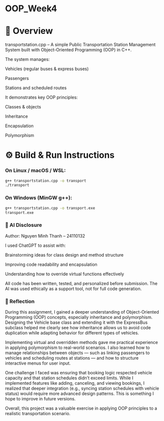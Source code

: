 # OOP_Week4
# 📌 Overview
transportstation.cpp – A simple Public Transportation Station Management System built with Object-Oriented Programming (OOP) in C++.

The system manages:

Vehicles (regular buses & express buses)

Passengers

Stations and scheduled routes

It demonstrates key OOP principles:

Classes & objects

Inheritance

Encapsulation

Polymorphism

# ⚙️ Build & Run Instructions
### On Linux / macOS / WSL:

```bash
g++ transportstation.cpp -o transport
./transport
```

### On Windows (MinGW g++):

```bash
g++ transportstation.cpp -o transport.exe
transport.exe
```
### 🤖 AI Disclosure
Author: Nguyen Minh Thanh – 24110132

I used ChatGPT to assist with:

Brainstorming ideas for class design and method structure

Improving code readability and encapsulation

Understanding how to override virtual functions effectively

All code has been written, tested, and personalized before submission. The AI was used ethically as a support tool, not for full code generation.

### 📝 Reflection
During this assignment, I gained a deeper understanding of Object-Oriented Programming (OOP) concepts, especially inheritance and polymorphism. Designing the Vehicle base class and extending it with the ExpressBus subclass helped me clearly see how inheritance allows us to avoid code duplication while adapting behavior for different types of vehicles.

Implementing virtual and overridden methods gave me practical experience in applying polymorphism to real-world scenarios. I also learned how to manage relationships between objects — such as linking passengers to vehicles and scheduling routes at stations — and how to structure interactive menus for user input.

One challenge I faced was ensuring that booking logic respected vehicle capacity and that station schedules didn’t exceed limits. While I implemented features like adding, canceling, and viewing bookings, I realized that deeper integration (e.g., syncing station schedules with vehicle status) would require more advanced design patterns. This is something I hope to improve in future versions.

Overall, this project was a valuable exercise in applying OOP principles to a realistic transportation scenario.
